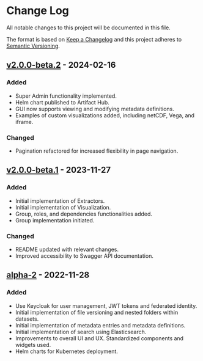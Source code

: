 # Change Log

All notable changes to this project will be documented in this file.

The format is based on [Keep a Changelog](http://keepachangelog.com/)
and this project adheres to [Semantic Versioning](http://semver.org/).

## [v2.0.0-beta.2] - 2024-02-16

### Added

- Super Admin functionality implemented.
- Helm chart published to Artifact Hub.
- GUI now supports viewing and modifying metadata definitions.
- Examples of custom visualizations added, including netCDF, Vega, and iframe.

### Changed

- Pagination refactored for increased flexibility in page navigation.

## [v2.0.0-beta.1] - 2023-11-27

### Added

- Initial implementation of Extractors.
- Initial implementation of Visualization.
- Group, roles, and dependencies functionalities added.
- Group implementation initiated.

### Changed

- README updated with relevant changes.
- Improved accessibility to Swagger API documentation.

## [alpha-2] - 2022-11-28

### Added

- Use Keycloak for user management, JWT tokens and federated identity.
- Initial implementation of file versioning and nested folders within datasets.
- Initial implementation of metadata entries and metadata definitions.
- Initial implementation of search using Elasticsearch.
- Improvements to overall UI and UX. Standardized components and widgets used.
- Helm charts for Kubernetes deployment.

[v2.0.0-beta.2]: https://github.com/clowder-framework/clowder2/releases/tag/v2.0.0-beta.2

[v2.0.0-beta.1]: https://github.com/clowder-framework/clowder2/releases/tag/v2.0.0-beta.1

[alpha-2]: https://github.com/clowder-framework/clowder2/releases/tag/v2.0.0-alpha.2
